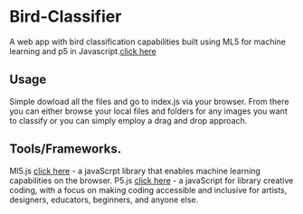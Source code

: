 # Bird-Classifier
A web app with bird classification capabilities built using ML5 for machine learning and p5 in Javascript.[click here](www.google.com)

## Usage
Simple dowload all the files and go to index.js via your browser.
From there you can either browse your local files and folders for any images you want to classify or you can simply employ a drag and drop approach.

## Tools/Frameworks.
Ml5.js [click here](https://ml5js.org/) - a javaScrpt library that enables machine learning capabilities on the browser. 
P5.js [click here](https://p5js.org/) - a javaScript for library creative coding, with a focus on making coding accessible and inclusive for artists, designers, educators, beginners, and anyone else.
